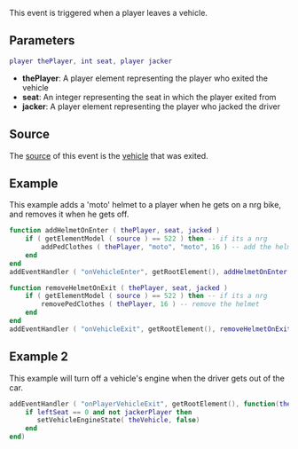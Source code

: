 This event is triggered when a player leaves a vehicle.

Parameters
----------

``` lua
player thePlayer, int seat, player jacker
```

-   **thePlayer**: A player element representing the player who exited the vehicle
-   **seat**: An integer representing the seat in which the player exited from
-   **jacker**: A player element representing the player who jacked the driver

Source
------

The [source](/docs/event_system#Event_source.md "wikilink") of this event is the [vehicle](/vehicle.md "wikilink") that was exited.

Example
-------

This example adds a 'moto' helmet to a player when he gets on a nrg bike, and removes it when he gets off.

``` lua
function addHelmetOnEnter ( thePlayer, seat, jacked )
    if ( getElementModel ( source ) == 522 ) then -- if its a nrg
        addPedClothes ( thePlayer, "moto", "moto", 16 ) -- add the helmet
    end
end
addEventHandler ( "onVehicleEnter", getRootElement(), addHelmetOnEnter )

function removeHelmetOnExit ( thePlayer, seat, jacked )
    if ( getElementModel ( source ) == 522 ) then -- if its a nrg
        removePedClothes ( thePlayer, 16 ) -- remove the helmet
    end
end
addEventHandler ( "onVehicleExit", getRootElement(), removeHelmetOnExit )
```

Example 2
---------

This example will turn off a vehicle's engine when the driver gets out of the car.

``` lua
addEventHandler ( "onPlayerVehicleExit", getRootElement(), function(theVehicle, leftSeat, jackerPlayer)
    if leftSeat == 0 and not jackerPlayer then
       setVehicleEngineState( theVehicle, false)
    end
end)
```
